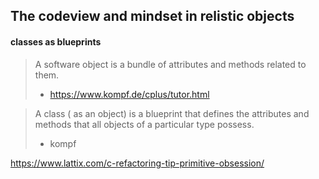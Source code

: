 ## The codeview and mindset in relistic objects
#### classes as  blueprints

> A software object is a bundle of attributes and methods related to them.
> - https://www.kompf.de/cplus/tutor.html

> A class ( as an object) is a blueprint that defines the attributes and methods that all objects of a particular type possess.
> - kompf


https://www.lattix.com/c-refactoring-tip-primitive-obsession/
